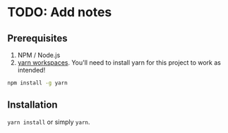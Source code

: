 # TODO: Add notes

## Prerequisites

1. NPM / Node.js
2. [yarn workspaces](https://classic.yarnpkg.com/en/docs/workspaces/). You'll need to install yarn for this project to work as intended!

```sh
npm install -g yarn
```

## Installation

`yarn install` or simply `yarn`.